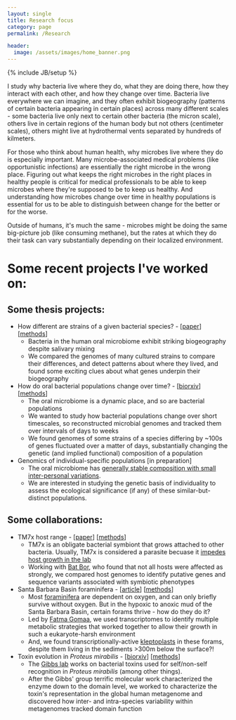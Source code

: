 ```yaml
---
layout: single
title: Research focus
category: page
permalink: /Research

header:
  image: /assets/images/home_banner.png
---
```

{% include JB/setup %}

I study why bacteria live where they do, what they are doing there, how they interact with each other, and how they change over time. Bacteria live everywhere we can imagine, and they often exhibit biogeography (patterns of certain bacteria appearing in certain places) across many different scales - some bacteria live only next to certain other bacteria (the micron scale), others live in certain regions of the human body but not others (centimeter scales), others might live at hydrothermal vents separated by hundreds of kilmeters.

For those who think about human health, why microbes live where they do is especially important. Many microbe-associated medical problems (like opportunistic infections) are essentially the right microbe in the wrong place. Figuring out what keeps the right microbes in the right places in healthy people is critical for medical professionals to be able to keep microbes where they're supposed to be to keep us healthy. And understanding how microbes change over time in healthy populations is essential for us to be able to distinguish between change for the better or for the worse. 

Outside of humans, it's much the same - microbes might be doing the same big-picture job (like consuming methane), but the rates at which they do their task can vary substantially depending on their localized environment. 


# Some recent projects I've worked on:

## Some thesis projects:
* How different are strains of a given bacterial species? - [[paper](https://genomebiology.biomedcentral.com/articles/10.1186/s13059-020-02200-2)]  [[methods](/projects/oral_metapan)]
  * Bacteria in the human oral microbiome exhibit striking biogeography despite salivary mixing
  * We compared the genomes of many cultured strains to compare their differences, and 
  detect patterns about where they lived, and found some exciting clues about what genes 
  underpin their biogeography
* How do oral bacterial populations change over time? - [[biorxiv](https://www.biorxiv.org/content/10.1101/2021.05.14.444208v1)]  [[methods](/projects/diversity_dynamics)]
  * The oral microbiome is a dynamic place, and so are bacterial populations
  * We wanted to study how bacterial populations change over short timescales, so reconstructed microbial genomes and tracked them over  intervals of days to weeks
  * We found genomes of some strains of a species differing by  ~100s of genes fluctuated over a matter of days, substantially changing the genetic (and implied functional) composition of a population
* Genomics of individual-specific populations [in preparation]
  * The oral microbiome has [generally stable composition with small inter-personal variations](https://www.frontiersin.org/articles/10.3389/fmicb.2016.00564/full).
  * We are interested in studying the genetic basis of individuality to assess the ecological significance (if any) of these similar-but-distinct populations.
 	
## Some collaborations:
* TM7x host range - [[paper](https://www.nature.com/articles/s41396-020-00736-6)] [[methods](/projects/Act23_phylo)]
  * TM7x is an obligate bacterial symbiont that grows attached to other bacteria. Usually, TM7x is considered a parasite becuase it [impedes host growth in the lab](https://www.pnas.org/content/115/48/12277#F2)
  * Working with [Bat Bor](https://www.forsyth.org/scientists/batbileg-bor/), who found that not all hosts were affected as strongly, we compared host genomes to identify putative genes and sequence variants associated with symbiotic phenotypes
* Santa Barbara Basin foraminifera - [[article](https://www.science.org/doi/10.1126/sciadv.abf1586)]  [[methods](/projects/SBB_forams)]
  * Most [foraminifera](https://en.wikipedia.org/wiki/Foraminifera) are dependent on oxygen, and can only briefly survive without oxygen. But in the hypoxic to anoxic mud of the Santa Barbara Basin, certain forams thrive - how do they do it?
  * Led by [Fatma Gomaa](https://cavanaughlab.oeb.harvard.edu/people/fatma-gomaa), we used transcriptomes to identify multiple metabolic strategies that worked together to allow their growth in such a eukaryote-harsh environment
  * And, we found transcriptionally-active [kleptoplasts](https://en.wikipedia.org/wiki/Kleptoplasty) in these forams, despite them living in the sediments >300m below the surface?!
* Toxin evolution in *Proteus mirabilis* - [[biorxiv](https://www.biorxiv.org/content/10.1101/2020.02.20.956912v1.full)]  [[methods](/projects/idrD_narrative)]
  * The [Gibbs lab](https://www.gibbslab.org/home) works on bacterial toxins used for self/non-self recognition in *Proteus mirabilis* (among other things). 
  * After the Gibbs' group terrific molecular work characterized the enzyme down to the domain level, we worked to characterize the toxin's representation in the global human metagenome and discovered how inter- and intra-species variability within metagenomes tracked domain function